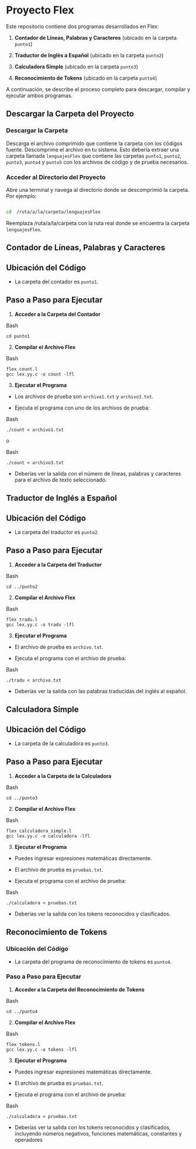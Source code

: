 # Proyecto Flex

  

Este repositorio contiene dos programas desarrollados en Flex:

  

1.  **Contador de Líneas, Palabras y Caracteres** (ubicado en la carpeta `punto1`)

2.  **Traductor de Inglés a Español** (ubicado en la carpeta `punto2`)

3.  **Calculadora Simple** (ubicado en la carpeta `punto3`)

4. **Reconocimiento de Tokens** (ubicado en la carpeta `punto4`)

  

A continuación, se describe el proceso completo para descargar, compilar y ejecutar ambos programas.

  

## Descargar la Carpeta del Proyecto

  

### Descargar la Carpeta

  

Descarga el archivo comprimido que contiene la carpeta con los códigos fuente. Descomprime el archivo en tu sistema. Esto debería extraer una carpeta llamada `lenguajesFlex` que contiene las carpetas `punto1`, `punto2`, `punto3`, `punto4` y `punto5` con los archivos de código y de prueba necesarios.

  

### Acceder al Directorio del Proyecto

  

Abre una terminal y navega al directorio donde se descomprimió la carpeta. Por ejemplo:

  

```bash

cd  /ruta/a/la/carpeta/lenguajesFlex

```

  

Reemplaza /ruta/a/la/carpeta con la ruta real donde se encuentra la carpeta `lenguajesFlex`.

## **Contador de Líneas, Palabras y Caracteres**

## Ubicación del Código

-   La carpeta del contador es `punto1`.
    

## Paso a Paso para Ejecutar

1.  **Acceder a la Carpeta del Contador**
    

Bash

```
cd punto1
```

2.  **Compilar el Archivo Flex**
    

Bash

```
flex count.l
gcc lex.yy.c -o count -lfl
```

3.  **Ejecutar el Programa**
    

-   Los archivos de prueba son `archivo1.txt` y `archivo3.txt`.
    
-   Ejecuta el programa con uno de los archivos de prueba:
    

Bash

```
./count < archivo1.txt
```

o

Bash

```
./count < archivo3.txt
```

-   Deberías ver la salida con el número de líneas, palabras y caracteres para el archivo de texto seleccionado.
    

## **Traductor de Inglés a Español**

## Ubicación del Código

-   La carpeta del traductor es `punto2`.
    

## Paso a Paso para Ejecutar

1.  **Acceder a la Carpeta del Traductor**
    

Bash

```
cd ../punto2
```

2.  **Compilar el Archivo Flex**
    

Bash

```
flex tradu.l
gcc lex.yy.c -o tradu -lfl
```

3.  **Ejecutar el Programa**
    

-   El archivo de prueba es `archivo.txt`.
    
-   Ejecuta el programa con el archivo de prueba:
    

Bash

```
./tradu < archivo.txt
```

-   Deberías ver la salida con las palabras traducidas del inglés al español.
    

## **Calculadora Simple**

## Ubicación del Código

-   La carpeta de la calculadora es `punto3`.
    

## Paso a Paso para Ejecutar

1.  **Acceder a la Carpeta de la Calculadora**
    

Bash

```
cd ../punto3
```

2.  **Compilar el Archivo Flex**
    

Bash

```
flex calculadora_simple.l
gcc lex.yy.c -o calculadora -lfl
```

3.  **Ejecutar el Programa**
    

-   Puedes ingresar expresiones matemáticas directamente.
    
-   El archivo de prueba es `pruebas.txt`.
    
-   Ejecuta el programa con el archivo de prueba:    

Bash

```
./calculadora < pruebas.txt
```
-   Deberías ver la salida con los tokens reconocidos y clasificados.

## **Reconocimiento de Tokens**

### Ubicación del Código

-   La carpeta del programa de reconocimiento de tokens es `punto4`.

### Paso a Paso para Ejecutar

1.  **Acceder a la Carpeta del Reconocimiento de Tokens**
   
Bash
```
cd ../punto4
```

2. **Compilar el Archivo Flex**

Bash

```
flex tokens.l
gcc lex.yy.c -o tokens -lfl
```

3.  **Ejecutar el Programa**
    

-   Puedes ingresar expresiones matemáticas directamente.
    
-   El archivo de prueba es `pruebas.txt`.
    
-   Ejecuta el programa con el archivo de prueba:    

Bash

```
./calculadora < pruebas.txt
```
-   Deberías ver la salida con los tokens reconocidos y clasificados, incluyendo números negativos, funciones matemáticas, constantes y operadores
